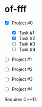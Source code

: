 # of-fff

- [x] Project #0
    - [x] Task #1
    - [x] Task #2
    - [ ] Task #3
    - [ ] Task #4

- [ ] Project #1

- [ ] Project #2

- [ ] Project #3

- [ ] Project #4

Requires C++17.
